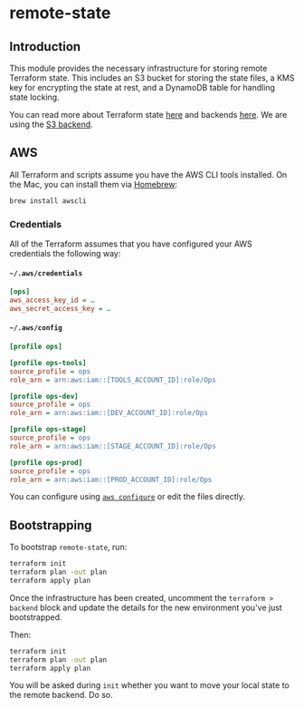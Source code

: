 # remote-state

## Introduction

This module provides the necessary infrastructure for storing remote Terraform state. This includes an S3 bucket for storing the state files, a KMS key for encrypting the state at rest, and a DynamoDB table for handling state locking.

You can read more about Terraform state [here](https://www.terraform.io/docs/state/index.html) and backends [here](https://www.terraform.io/docs/backends/). We are using the [S3 backend](https://www.terraform.io/docs/backends/types/s3.html).

## AWS

All Terraform and scripts assume you have the AWS CLI tools installed. On the Mac, you can install them via [Homebrew](https://brew.sh):

```bash
brew install awscli
```

### Credentials

All of the Terraform assumes that you have configured your AWS credentials the following way:

#### `~/.aws/credentials`

```ini
[ops]
aws_access_key_id = …
aws_secret_access_key = …
```

#### `~/.aws/config`

```ini
[profile ops]

[profile ops-tools]
source_profile = ops
role_arn = arn:aws:iam::[TOOLS_ACCOUNT_ID]:role/Ops

[profile ops-dev]
source_profile = ops
role_arn = arn:aws:iam::[DEV_ACCOUNT_ID]:role/Ops

[profile ops-stage]
source_profile = ops
role_arn = arn:aws:iam::[STAGE_ACCOUNT_ID]:role/Ops

[profile ops-prod]
source_profile = ops
role_arn = arn:aws:iam::[PROD_ACCOUNT_ID]:role/Ops
```

You can configure using [`aws configure`](https://docs.aws.amazon.com/cli/latest/userguide/cli-chap-configure.html) or edit the files directly.

## Bootstrapping

To bootstrap `remote-state`, run:

```bash
terraform init
terraform plan -out plan
terraform apply plan
```

Once the infrastructure has been created, uncomment the `terraform > backend` block and update the details for the new environment you've just bootstrapped.

Then:

```bash
terraform init
terraform plan -out plan
terraform apply plan
```

You will be asked during `init` whether you want to move your local state to the remote backend. Do so.
